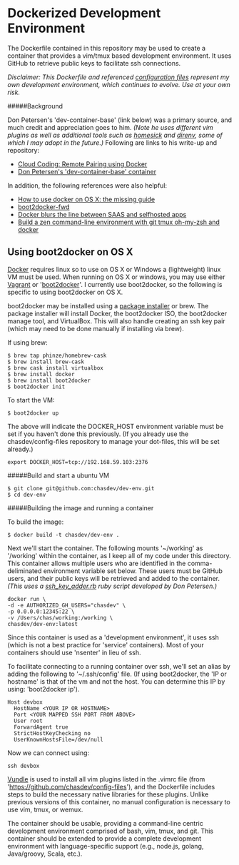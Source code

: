 # Dockerized Development Environment

The Dockerfile contained in this repository may be used to create a container that provides a vim/tmux based development environment. It uses GitHub to retrieve public keys to facilitate ssh connections.

_Disclaimer: This Dockerfile and referenced [configuration files](https://github.com/chasdev/config-files) represent my own development environment, which continues to evolve. Use at your own risk._

#####Background

Don Petersen's 'dev-container-base' (link below) was a primary source, and much credit and appreciation goes to him. _(Note he uses different vim plugins as well as additional tools such as [homesick](https://github.com/technicalpickles/homesick) and [direnv](http://direnv.net), some of which I may adopt in the future.)_ Following are links to his write-up and repository:

* [Cloud Coding: Remote Pairing using Docker](http://www.centurylinklabs.com/cloud-coding-docker-remote-pairing/)
* [Don Petersen's 'dev-container-base' container](https://github.com/dpetersen/dev-container-base)

In addition, the following references were also helpful:

* [How to use docker on OS X: the missing guide](http://viget.com/extend/how-to-use-docker-on-os-x-the-missing-guide)
* [boot2docker-fwd](https://gist.github.com/deinspanjer/9215467)
* [Docker blurs the line between SAAS and selfhosted apps](http://jeffknupp.com/blog/2014/06/30/docker-blurs-the-line-between-saas-and-selfhosted-apps/)
* [Build a zen command-line environment with git tmux oh-my-zsh and docker](http://www.theodo.fr/blog/2014/01/build-a-zen-command-line-environment-with-git-tmux-oh-my-zsh-mosh-and-docker/)

## Using boot2docker on OS X

[Docker](https://www.docker.com) requires linux so to use on OS X or Windows a (lightweight) linux VM must be used.  When running on OS X or windows, you may use either [Vagrant](https://www.vagrantup.com) or '[boot2docker](https://github.com/boot2docker/boot2docker)'. I currently use boot2docker, so the following is specific to using boot2docker on OS X.

boot2docker may be installed using a [package installer](https://github.com/boot2docker/osx-installer/releases) or brew.  The package installer will install Docker, the boot2docker ISO, the boot2docker manage tool, and VirtualBox. This will also handle creating an ssh key pair (which may need to be done manually if installing via brew).

If using brew:

```
$ brew tap phinze/homebrew-cask
$ brew install brew-cask
$ brew cask install virtualbox
$ brew install docker
$ brew install boot2docker
$ boot2docker init
```

To start the VM:

```
$ boot2docker up
```

The above will indicate the DOCKER_HOST environment variable must be set if you haven't done this previously.  (If you already use the chasdev/config-files repository to manage your dot-files, this will be set already.)

```
export DOCKER_HOST=tcp://192.168.59.103:2376
```

#####Build and start a ubuntu VM

```
$ git clone git@github.com:chasdev/dev-env.git
$ cd dev-env
```

#####Building the image and running a container

To build the image:

```
$ docker build -t chasdev/dev-env .
```

Next we'll start the container. The following mounts '~/working' as '/working' within the container, as I keep all of my code under this directory. This container allows multiple users who are identified in the comma-deliminated environment variable set below. These users must be GitHub users, and their public keys will be retrieved and added to the container. _(This uses a [ssh_key_adder.rb](https://github.com/dpetersen/dev-container-base/blob/master/ssh_key_adder.rb) ruby script developed by Don Petersen.)_

```
docker run \
-d -e AUTHORIZED_GH_USERS="chasdev" \
-p 0.0.0.0:12345:22 \
-v /Users/chas/working:/working \
chasdev/dev-env:latest
```

Since this container is used as a 'development environment', it uses ssh (which is not a best practice for 'service' containers). Most of your containers should use 'nsenter' in lieu of ssh.

To facilitate connecting to a running container over ssh, we'll set an alias by adding the following to '~/.ssh/config' file. (If using boot2docker, the 'IP or hostname' is that of the vm and not the host. You can determine this IP by using: 'boot2docker ip').

```
Host devbox
  HostName <YOUR IP OR HOSTNAME>
  Port <YOUR MAPPED SSH PORT FROM ABOVE>
  User root
  ForwardAgent true
  StrictHostKeyChecking no
  UserKnownHostsFile=/dev/null
```
Now we can connect using:

```
ssh devbox
```

[Vundle](https://github.com/gmarik/Vundle.vim) is used to install all vim plugins listed in the .vimrc file (from 'https://github.com/chasdev/config-files'), and the Dockerfile includes steps to build the necessary native libraries for these plugins. Unlike previous versions of this container, no manual configuration is necessary to use vim, tmux, or wemux.

The container should be usable, providing a command-line centric development environment comprised of bash, vim, tmux, and git. This container should be extended to provide a complete development environment with language-specific support (e.g., node.js, golang, Java/groovy, Scala, etc.).

